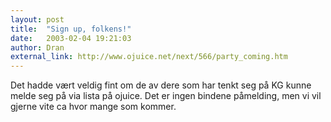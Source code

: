 ```yaml
---
layout: post
title:  "Sign up, folkens!"
date:   2003-02-04 19:21:03
author: Dran
external_link: http://www.ojuice.net/next/566/party_coming.htm
---
```

Det hadde vært veldig fint om de av dere som har tenkt seg på KG kunne
melde seg på via lista på ojuice. Det er ingen bindene påmelding, men vi
vil gjerne vite ca hvor mange som kommer.

